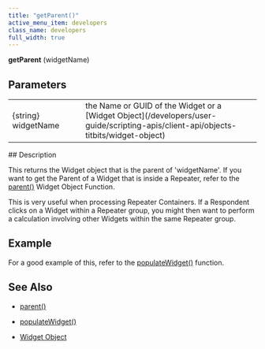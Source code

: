 ```yaml
---
title: "getParent()"
active_menu_item: developers
class_name: developers
full_width: true
---
```



**getParent** (widgetName)

## Parameters

<table>
<tr>
<td width="136">
{string} widgetName

</td>
<td width="22">
</td>
<td width="722">
the Name or GUID of the Widget or a [Widget Object](/developers/user-guide/scripting-apis/client-api/objects-titbits/widget-object)

</td>
</tr>
</table>
## Description

This returns the Widget object that is the parent of 'widgetName'. If you want to get the Parent of a Widget that is inside a Repeater, refer to the [parent()](/developers/user-guide/scripting-apis/client-api/widget-object-functions/general/parent) Widget Object Function.

This is very useful when processing Repeater Containers. If a Respondent clicks on a Widget within a Repeater group, you might then want to perform a calculation involving other Widgets within the same Repeater group.

## Example

For a good example of this, refer to the [populateWidget()](/developers/user-guide/scripting-apis/client-api/widget-data-state-manipulation/populatewidget/) function.

## See Also

 - [parent()](/developers/user-guide/scripting-apis/client-api/widget-object-functions/general/parent)

 - [populateWidget()](/developers/user-guide/scripting-apis/client-api/widget-data-state-manipulation/populatewidget/)

 - [Widget Object](/developers/user-guide/scripting-apis/client-api/objects-titbits/widget-object)

